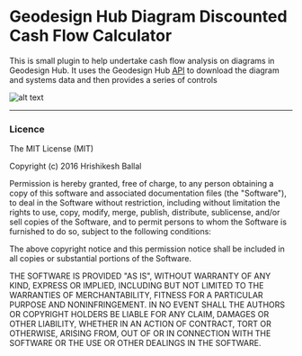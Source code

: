 # Geodesign Hub Diagram Discounted Cash Flow Calculator
This is small plugin to help undertake cash flow analysis on diagrams in Geodesign Hub. It uses the Geodesign Hub [API](http://www.geodesignhub.com/api/) to download the diagram and systems data and then provides a series of controls  

![alt text][logo]

[logo]: http://imgur.com/a/Wiwo2 "Geodesign Hub Diagram Discounted Cash Flow"




---
### Licence
The MIT License (MIT)

Copyright (c) 2016 Hrishikesh Ballal

Permission is hereby granted, free of charge, to any person obtaining a copy
of this software and associated documentation files (the "Software"), to deal
in the Software without restriction, including without limitation the rights
to use, copy, modify, merge, publish, distribute, sublicense, and/or sell
copies of the Software, and to permit persons to whom the Software is
furnished to do so, subject to the following conditions:

The above copyright notice and this permission notice shall be included in all
copies or substantial portions of the Software.

THE SOFTWARE IS PROVIDED "AS IS", WITHOUT WARRANTY OF ANY KIND, EXPRESS OR
IMPLIED, INCLUDING BUT NOT LIMITED TO THE WARRANTIES OF MERCHANTABILITY,
FITNESS FOR A PARTICULAR PURPOSE AND NONINFRINGEMENT. IN NO EVENT SHALL THE
AUTHORS OR COPYRIGHT HOLDERS BE LIABLE FOR ANY CLAIM, DAMAGES OR OTHER
LIABILITY, WHETHER IN AN ACTION OF CONTRACT, TORT OR OTHERWISE, ARISING FROM,
OUT OF OR IN CONNECTION WITH THE SOFTWARE OR THE USE OR OTHER DEALINGS IN THE
SOFTWARE.
